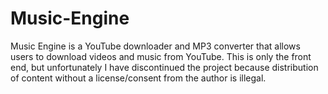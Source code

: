 # Music-Engine
Music Engine is a YouTube downloader and MP3 converter that allows users to download videos and music from YouTube.
This is only the front end, but unfortunately I have discontinued the project because distribution of content without a license/consent from the author is illegal.

